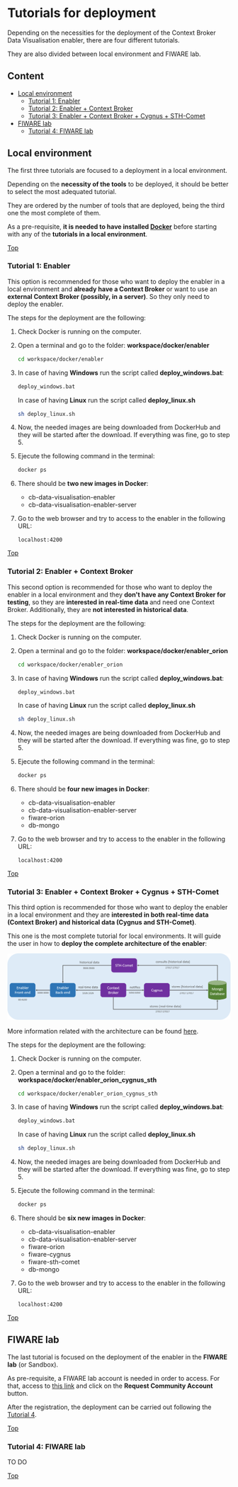 # Tutorials for deployment

Depending on the necessities for the deployment of the Context Broker Data Visualisation enabler, there are four different tutorials.

They are also divided between local environment and FIWARE lab.

## Content

- [Local environment](#local-environment)
  - [Tutorial 1: Enabler](#tutorial-1:-enabler)
  - [Tutorial 2: Enabler + Context Broker](#tutorial-2:-enabler-+-context-broker)
  - [Tutorial 3: Enabler + Context Broker + Cygnus + STH-Comet](#tutorial-3:-enabler-+-context-broker-+-cygnus-+-sth-comet)
- [FIWARE lab](#fiware-lab)
  - [Tutorial 4: FIWARE lab](#tutorial-4:-fiware-lab)

## Local environment

The first three tutorials are focused to a deployment in a local environment.

Depending on the **necessity of the tools** to be deployed, it should be better to select the most adequated tutorial.

They are ordered by the number of tools that are deployed, being the third one the most complete of them.

As a pre-requisite, **it is needed to have installed [Docker](https://www.docker.com/)** before starting with any of the **tutorials in a local environment**.

[Top](#tutorials-for-deployment)

### Tutorial 1: Enabler

This option is recommended for those who want to deploy the enabler in a local environment and **already have a Context Broker** or want to use an **external Context Broker (possibly, in a server)**. So they only need to deploy the enabler.

The steps for the deployment are the following:

1. Check Docker is running on the computer.

2. Open a terminal and go to the folder: **workspace/docker/enabler**

    ```bash
    cd workspace/docker/enabler
    ```

3. In case of having **Windows** run the script called **deploy_windows.bat**:

    ```bash
    deploy_windows.bat
    ```

    In case of having **Linux** run the script called **deploy_linux.sh**

    ```bash
    sh deploy_linux.sh
    ```

4. Now, the needed images are being downloaded from DockerHub and they will be started after the download. If everything was fine, go to step 5.

5. Ejecute the following command in the terminal:

    ```bash
    docker ps
    ```

6. There should be **two new images in Docker**:

    - cb-data-visualisation-enabler
    - cb-data-visualisation-enabler-server

7. Go to the web browser and try to access to the enabler in the following URL:

    ```url
    localhost:4200
    ```

[Top](#tutorials-for-deployment)

### Tutorial 2: Enabler + Context Broker

This second option is recommended for those who want to deploy the enabler in a local environment and they **don't have any Context Broker for testing**, so they are **interested in real-time data** and need one Context Broker. Additionally, they are **not interested in historical data**.

The steps for the deployment are the following:

1. Check Docker is running on the computer.

2. Open a terminal and go to the folder: **workspace/docker/enabler_orion**

    ```bash
    cd workspace/docker/enabler_orion
    ```

3. In case of having **Windows** run the script called **deploy_windows.bat**:

    ```bash
    deploy_windows.bat
    ```

    In case of having **Linux** run the script called **deploy_linux.sh**

    ```bash
    sh deploy_linux.sh
    ```

4. Now, the needed images are being downloaded from DockerHub and they will be started after the download. If everything was fine, go to step 5.

5. Ejecute the following command in the terminal:

    ```bash
    docker ps
    ```

6. There should be **four new images in Docker**:

    - cb-data-visualisation-enabler
    - cb-data-visualisation-enabler-server
    - fiware-orion
    - db-mongo

7. Go to the web browser and try to access to the enabler in the following URL:

    ```url
    localhost:4200
    ```

[Top](#tutorials-for-deployment)

### Tutorial 3: Enabler + Context Broker + Cygnus + STH-Comet

This third option is recommended for those who want to deploy the enabler in a local environment and they are **interested in both real-time data (Context Broker) and historical data (Cygnus and STH-Comet)**.

This one is the most complete tutorial for local environments. It will guide the user in how to **deploy the complete architecture of the enabler**:

![Architecture](../img/Architecture.png)

More information related with the architecture can be found [here](../technical/index.md/#architecture).

The steps for the deployment are the following:

1. Check Docker is running on the computer.

2. Open a terminal and go to the folder: **workspace/docker/enabler_orion_cygnus_sth**

    ```bash
    cd workspace/docker/enabler_orion_cygnus_sth
    ```

3. In case of having **Windows** run the script called **deploy_windows.bat**:

    ```bash
    deploy_windows.bat
    ```

    In case of having **Linux** run the script called **deploy_linux.sh**

    ```bash
    sh deploy_linux.sh
    ```

4. Now, the needed images are being downloaded from DockerHub and they will be started after the download. If everything was fine, go to step 5.

5. Ejecute the following command in the terminal:

    ```bash
    docker ps
    ```

6. There should be **six new images in Docker**:

    - cb-data-visualisation-enabler
    - cb-data-visualisation-enabler-server
    - fiware-orion
    - fiware-cygnus
    - fiware-sth-comet
    - db-mongo

7. Go to the web browser and try to access to the enabler in the following URL:

    ```url
    localhost:4200
    ```

[Top](#tutorials-for-deployment)

## FIWARE lab

The last tutorial is focused on the deployment of the enabler in the **FIWARE lab** (or Sandbox).

As pre-requisite, a FIWARE lab account is needed in order to access. For that, access to [this link](https://cloud.lab.fiware.org/auth/login/) and click on the **Request Community Account** button.

After the registration, the deployment can be carried out following the [Tutorial 4](#tutorial-4:-fiware-lab).

[Top](#tutorials-for-deployment)

### Tutorial 4: FIWARE lab

TO DO

[Top](#tutorials-for-deployment)

